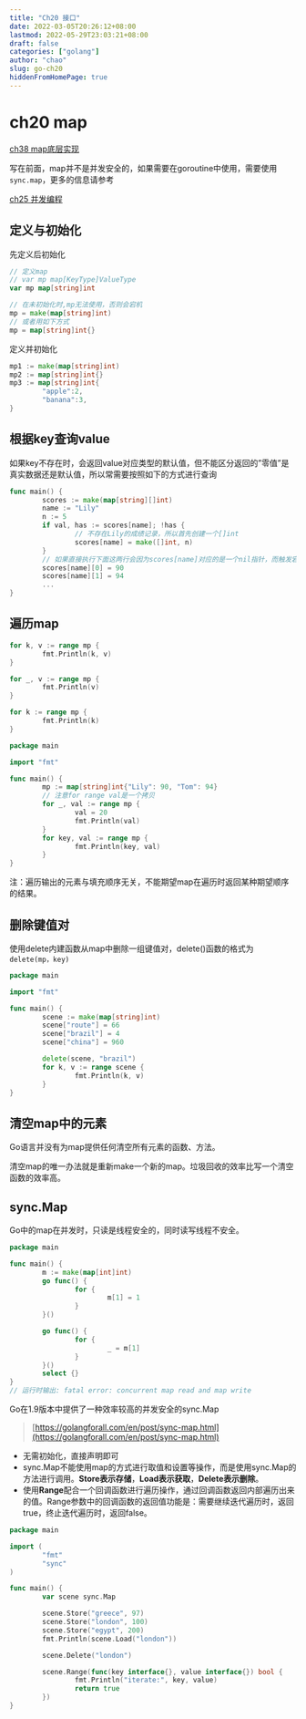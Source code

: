 ```yaml
---
title: "Ch20 接口"
date: 2022-03-05T20:26:12+08:00
lastmod: 2022-05-29T23:03:21+08:00
draft: false
categories: ["golang"]
author: "chao"
slug: go-ch20
hiddenFromHomePage: true
---
```


# ch20 map

[ch38 map底层实现](ch38%20map%E5%BA%95%E5%B1%82%E5%AE%9E%E7%8E%B0%20fc416a402c864cfa896a986082fc798e.md)

写在前面，map并不是并发安全的，如果需要在goroutine中使用，需要使用`sync.map`，更多的信息请参考

[ch25 并发编程](ch25%20%E5%B9%B6%E5%8F%91%E7%BC%96%E7%A8%8B%20f0cdfb2499f74bc48b4fc5ece4619ee1.md)

## 定义与初始化

先定义后初始化

```go
// 定义map
// var mp map[KeyType]ValueType
var mp map[string]int

// 在未初始化时,mp无法使用，否则会宕机
mp = make(map[string]int)
// 或者用如下方式
mp = map[string]int{}
```

定义并初始化

```go
mp1 := make(map[string]int)
mp2 := map[string]int{}
mp3 := map[string]int{
		"apple":2,
		"banana":3,
}
```

## 根据key查询value

如果key不存在时，会返回value对应类型的默认值，但不能区分返回的”零值”是真实数据还是默认值，所以常需要按照如下的方式进行查询

```go
func main() {
		scores := make(map[string][]int)
		name := "Lily"
		n := 5
		if val, has := scores[name]; !has {
				// 不存在Lily的成绩记录，所以首先创建一个[]int
				scores[name] = make([]int, n)
		}
		// 如果直接执行下面这两行会因为scores[name]对应的是一个nil指针，而触发宕机错误
		scores[name][0] = 90
		scores[name][1] = 94
		... 
}
```

## 遍历map

```go
for k, v := range mp {
		fmt.Println(k, v)
}

for _, v := range mp {
		fmt.Println(v)
}

for k := range mp {
		fmt.Println(k)
}

```

```go
package main

import "fmt"

func main() {
		mp := map[string]int{"Lily": 90, "Tom": 94}
		// 注意for range val是一个拷贝
		for _, val := range mp {
				val = 20
				fmt.Println(val)
		}
		for key, val := range mp {
				fmt.Println(key, val)
		}
}
```

注：遍历输出的元素与填充顺序无关，不能期望map在遍历时返回某种期望顺序的结果。

## 删除键值对

使用delete内建函数从map中删除一组键值对，delete()函数的格式为`delete(mp，key)`

```go
package main

import "fmt"

func main() {
		scene := make(map[string]int)
		scene["route"] = 66
		scene["brazil"] = 4
		scene["china"] = 960

		delete(scene, "brazil")
		for k, v := range scene {
				fmt.Println(k, v)
		}
}
```

## 清空map中的元素

Go语言并没有为map提供任何清空所有元素的函数、方法。

清空map的唯一办法就是重新make一个新的map。垃圾回收的效率比写一个清空函数的效率高。

## sync.Map

Go中的map在并发时，只读是线程安全的，同时读写线程不安全。

```go
package main

func main() {
		m := make(map[int]int)
		go func() {
				for {
						m[1] = 1
				}
		}()

		go func() {
				for {
						_ = m[1]
				}
		}()
		select {}
}
// 运行时输出: fatal error: concurrent map read and map write
```

Go在1.9版本中提供了一种效率较高的并发安全的sync.Map

> [https://golangforall.com/en/post/sync-map.html](https://golangforall.com/en/post/sync-map.html)
> 
- 无需初始化，直接声明即可
- sync.Map不能使用map的方式进行取值和设置等操作，而是使用sync.Map的方法进行调用。**Store表示存储**，**Load表示获取**，**Delete表示删除**。
- 使用**Range**配合一个回调函数进行遍历操作，通过回调函数返回内部遍历出来的值。Range参数中的回调函数的返回值功能是：需要继续迭代遍历时，返回true，终止迭代遍历时，返回false。

```go
package main

import (
		"fmt"
		"sync"
)

func main() {
		var scene sync.Map

		scene.Store("greece", 97)
		scene.Store("london", 100)
		scene.Store("egypt", 200)
		fmt.Println(scene.Load("london"))

		scene.Delete("london")

		scene.Range(func(key interface{}, value interface{}) bool {
				fmt.Println("iterate:", key, value)
				return true
		})
}
```